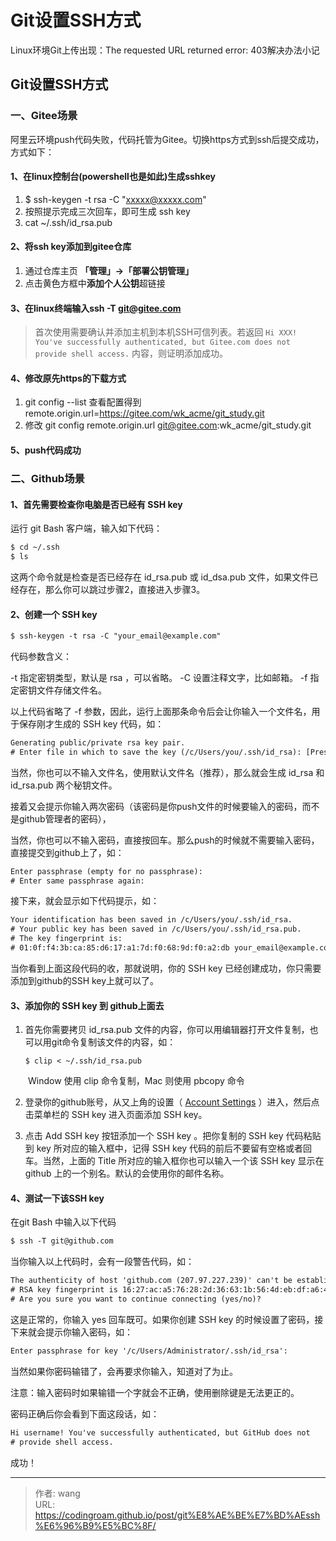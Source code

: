 # Git设置SSH方式


Linux环境Git上传出现：The requested URL returned error: 403解决办法小记

<!--more-->



## Git设置SSH方式

### 一、Gitee场景

​		阿里云环境push代码失败，代码托管为Gitee。切换https方式到ssh后提交成功，方式如下：

#### 1、在linux控制台(powershell也是如此)生成sshkey

1. $ ssh-keygen -t rsa -C "xxxxx@xxxxx.com"
1. 按照提示完成三次回车，即可生成 ssh key
1. cat ~/.ssh/id_rsa.pub <!--查看生成的public key并复制-->

#### 2、将ssh key添加到gitee仓库

1. 通过仓库主页 **「管理」->「部署公钥管理」**
1. 点击黄色方框中**添加个人公钥**超链接 <!--如果不把ssh key添加到个人公钥中，git只有查看权限，没有修改权限-->

#### 3、在linux终端输入ssh -T git@gitee.com

> 首次使用需要确认并添加主机到本机SSH可信列表。若返回 `Hi XXX! You've successfully authenticated, but Gitee.com does not provide shell access.` 内容，则证明添加成功。

#### 4、修改原先https的下载方式

1. git config --list 查看配置得到 remote.origin.url=https://gitee.com/wk_acme/git_study.git
1. 修改 git config  remote.origin.url git@gitee.com:wk_acme/git_study.git

#### 5、push代码成功

### 二、Github场景

#### 1、首先需要检查你电脑是否已经有 SSH key 

运行 git Bash 客户端，输入如下代码：

```html
$ cd ~/.ssh
$ ls
```

这两个命令就是检查是否已经存在 id_rsa.pub 或 id_dsa.pub 文件，如果文件已经存在，那么你可以跳过步骤2，直接进入步骤3。

#### 2、创建一个 SSH key 

```html
$ ssh-keygen -t rsa -C "your_email@example.com"
```

代码参数含义：

-t 指定密钥类型，默认是 rsa ，可以省略。
-C 设置注释文字，比如邮箱。
-f 指定密钥文件存储文件名。

以上代码省略了 -f 参数，因此，运行上面那条命令后会让你输入一个文件名，用于保存刚才生成的 SSH key 代码，如：

```html
Generating public/private rsa key pair.
# Enter file in which to save the key (/c/Users/you/.ssh/id_rsa): [Press enter]
```

当然，你也可以不输入文件名，使用默认文件名（推荐），那么就会生成 id_rsa 和 id_rsa.pub 两个秘钥文件。

接着又会提示你输入两次密码（该密码是你push文件的时候要输入的密码，而不是github管理者的密码），

当然，你也可以不输入密码，直接按回车。那么push的时候就不需要输入密码，直接提交到github上了，如：

```html
Enter passphrase (empty for no passphrase): 
# Enter same passphrase again:
```

接下来，就会显示如下代码提示，如：

```html
Your identification has been saved in /c/Users/you/.ssh/id_rsa.
# Your public key has been saved in /c/Users/you/.ssh/id_rsa.pub.
# The key fingerprint is:
# 01:0f:f4:3b:ca:85:d6:17:a1:7d:f0:68:9d:f0:a2:db your_email@example.com
```

当你看到上面这段代码的收，那就说明，你的 SSH key 已经创建成功，你只需要添加到github的SSH key上就可以了。

#### 3、添加你的 SSH key 到 github上面去

1. 首先你需要拷贝 id_rsa.pub 文件的内容，你可以用编辑器打开文件复制，也可以用git命令复制该文件的内容，如：

   ```
   $ clip < ~/.ssh/id_rsa.pub
   ```

　　Window 使用 clip 命令复制，Mac 则使用 pbcopy 命令

2. 登录你的github账号，从又上角的设置（ [Account Settings](https://github.com/settings) ）进入，然后点击菜单栏的 SSH key 进入页面添加 SSH key。

3. 点击 Add SSH key 按钮添加一个 SSH key 。把你复制的 SSH key 代码粘贴到 key 所对应的输入框中，记得 SSH key 代码的前后不要留有空格或者回车。当然，上面的 Title 所对应的输入框你也可以输入一个该 SSH key 显示在 github 上的一个别名。默认的会使用你的邮件名称。

#### 4、测试一下该SSH key

在git Bash 中输入以下代码

```html
$ ssh -T git@github.com
```

当你输入以上代码时，会有一段警告代码，如：

```html
The authenticity of host 'github.com (207.97.227.239)' can't be established.
# RSA key fingerprint is 16:27:ac:a5:76:28:2d:36:63:1b:56:4d:eb:df:a6:48.
# Are you sure you want to continue connecting (yes/no)?
```

这是正常的，你输入 yes 回车既可。如果你创建 SSH key 的时候设置了密码，接下来就会提示你输入密码，如：

```html
Enter passphrase for key '/c/Users/Administrator/.ssh/id_rsa':
```

当然如果你密码输错了，会再要求你输入，知道对了为止。

注意：输入密码时如果输错一个字就会不正确，使用删除键是无法更正的。

密码正确后你会看到下面这段话，如：

```html
Hi username! You've successfully authenticated, but GitHub does not
# provide shell access.
```

成功！

---

> 作者: wang  
> URL: https://codingroam.github.io/post/git%E8%AE%BE%E7%BD%AEssh%E6%96%B9%E5%BC%8F/  

